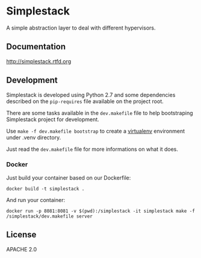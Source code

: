 # Simplestack

A simple abstraction layer to deal with different hypervisors.


## Documentation

http://simplestack.rtfd.org


## Development

Simplestack is developed using Python 2.7 and some dependencies described on
the `pip-requires` file available on the project root.

There are some tasks available in the `dev.makefile` file to help bootstraping
Simplestack project for development.

Use `make -f dev.makefile bootstrap` to create a
[virtualenv](http://pypi.python.org/pypi/virtualenv) environment under .venv
directory.

Just read the `dev.makefile` file for more informations on what it does.

### Docker

Just build your container based on our Dockerfile:

    docker build -t simplestack .

And run your container:

    docker run -p 8081:8081 -v $(pwd):/simplestack -it simplestack make -f /simplestack/dev.makefile server


## License

APACHE 2.0
